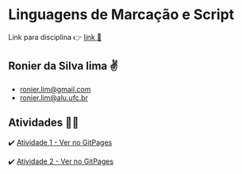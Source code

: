 

# Linguagens de Marcação e Script

Link para disciplina :point_right: [link :link:](https://sites.google.com/view/victorufc/2020-1/linguagens-de-marca%C3%A7%C3%A3o-e-scripts?authuser=0)

## Ronier da Silva lima :v:
* ronier.lim@gmail.com 
* ronier.lim@alu.ufc.br 


## Atividades :man_technologist:



:heavy_check_mark: [Atividade 1 - Ver no GitPages](https://ronierlima.github.io/LMS-2020.1/Atividade-1/) 

:heavy_check_mark: [Atividade 2 - Ver no GitPages](https://ronierlima.github.io/LMS-2020.1/Atividade-2/) 


